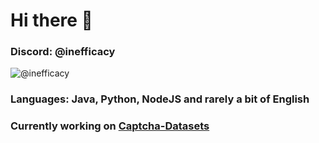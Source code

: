 # Hi there 👋

### Discord: @inefficacy
![@inefficacy](https://discord.c99.nl/widget/theme-4/822561962738450432.png)
### Languages: Java, Python, NodeJS and rarely a bit of English

### Currently working on [Captcha-Datasets](https://github.com/Inefficacy/Captcha-Datasets)
